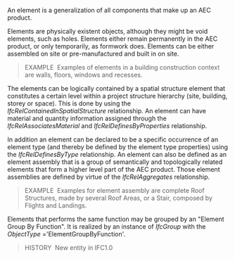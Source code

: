 An element is a generalization of all components that make up an AEC product.

Elements are physically existent objects, although they might be void elements, such as holes. Elements either remain permanently in the AEC product, or only temporarily, as formwork does. Elements can be either assembled on site or pre-manufactured and built in on site.

> EXAMPLE&nbsp; Examples of elements in a building construction context are walls, floors, windows and recesses.

The elements can be logically contained by a spatial structure element that constitutes a certain level within a project structure hierarchy (site, building, storey or space). This is done by using the _IfcRelContainedInSpatialStructure_ relationship. An element can have material and quantity information assigned through the _IfcRelAssociatesMaterial_ and _IfcRelDefinesByProperties_ relationship.

In addition an element can be declared to be a specific occurrence of an element type (and thereby be defined by the element type properties) using the _IfcRelDefinesByType_ relationship. An element can also be defined as an element assembly that is a group of semantically and topologically related elements that form a higher level part of the AEC product. Those element assemblies are defined by virtue of the _IfcRelAggregates_ relationship.

> EXAMPLE&nbsp; Examples for element assembly are complete Roof Structures, made by several Roof Areas, or a Stair, composed by Flights and Landings.

Elements that performs the same function may be grouped by an "Element Group By Function". It is realized by an instance of _IfcGroup_ with the _ObjectType_ ='ElementGroupByFunction'.

> HISTORY&nbsp; New entity in IFC1.0